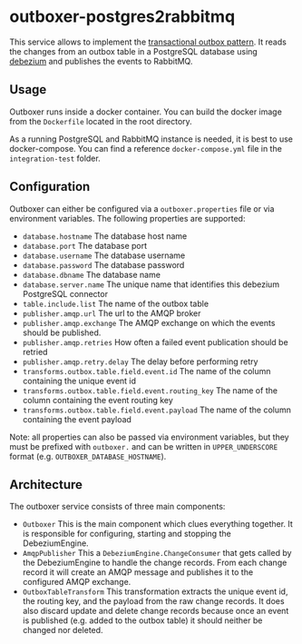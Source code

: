 # outboxer-postgres2rabbitmq

This service allows to implement the [transactional outbox pattern](https://microservices.io/patterns/data/transactional-outbox.html). It reads the changes from an outbox table in a PostgreSQL database using [debezium](https://debezium.io) and publishes the events to RabbitMQ.

## Usage
Outboxer runs inside a docker container. You can build the docker image from the `Dockerfile` located in the root directory.

As a running PostgreSQL and RabbitMQ instance is needed, it is best to use docker-compose. You can find a reference `docker-compose.yml` file in the `integration-test` folder.

## Configuration
Outboxer can either be configured via a `outboxer.properties` file or via environment variables. The following properties are supported:

- `database.hostname` The database host name
- `database.port` The database port
- `database.username` The database username
- `database.password` The database password
- `database.dbname` The database name
- `database.server.name` The unique name that identifies this debezium PostgreSQL connector
- `table.include.list` The name of the outbox table
- `publisher.amqp.url` The url to the AMQP broker
- `publisher.amqp.exchange` The AMQP exchange on which the events should be published.
- `publisher.amqp.retries` How often a failed event publication should be retried
- `publisher.amqp.retry.delay` The delay before performing retry
- `transforms.outbox.table.field.event.id` The name of the column containing the unique event id
- `transforms.outbox.table.field.event.routing_key` The name of the column containing the event routing key
- `transforms.outbox.table.field.event.payload` The name of the column containing the event payload

Note: all properties can also be passed via environment variables, but they must be prefixed with `outboxer.` and can be written in `UPPER_UNDERSCORE` format (e.g. `OUTBOXER_DATABASE_HOSTNAME`).

## Architecture
The outboxer service consists of three main components:
- `Outboxer` This is the main component which clues everything together. It is responsible for configuring, starting and stopping the DebeziumEngine.
- `AmqpPublisher` This a `DebeziumEngine.ChangeConsumer` that gets called by the DebeziumEngine to handle the change records. From each change record it will create an AMQP message and publishes it to the configured AMQP exchange.
- `OutboxTableTransform` This transformation extracts the unique event id, the routing key, and the payload from the raw change records. It does also discard update and delete change records because once an event is published (e.g. added to the outbox table) it should neither be changed nor deleted.
